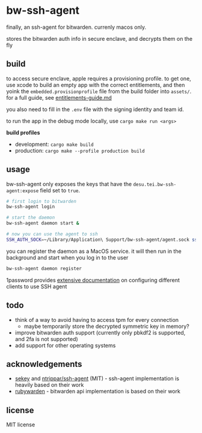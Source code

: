 # bw-ssh-agent

finally, an ssh-agent for bitwarden. currenly macos only.

stores the bitwarden auth info in secure enclave, and decrypts them on the fly

## build

to access secure enclave, apple requires a provisioning profile.
to get one, use xcode to build an empty app with the correct entitlements, and then yoink 
the `embedded.provisionprofile` file from the build folder into `assets/`.
for a full guide, see [entitlements-guide.md](docs/entitlements-guide.md)

you also need to fill in the `.env` file with the signing identity and team id.

to run the app in the debug mode locally, use `cargo make run <args>`

**build profiles**

- development: `cargo make build`
- production: `cargo make --profile production build`

## usage

bw-ssh-agent only exposes the keys that have the `desu.tei.bw-ssh-agent:expose` field set to `true`.

```bash
# first login to bitwarden
bw-ssh-agent login

# start the daemon
bw-ssh-agent daemon start &

# now you can use the agent to ssh
SSH_AUTH_SOCK=~/Library/Application\ Support/bw-ssh-agent/agent.sock ssh -F none 1.2.3.4
```

you can register the daemon as a MacOS service. it will then run in the background and start when you log in to the user

```bash
bw-ssh-agent daemon register
```

1password provides [extensive documentation](https://developer.1password.com/docs/ssh/agent/compatibility) on configuring different clients to use SSH agent

## todo

- think of a way to avoid having to access tpm for every connection 
  - maybe temporarily store the decrypted symmetric key in memory?
- improve bitwarden auth support (currently only pbkdf2 is supported, and 2fa is not supported)
- add support for other operating systems

## acknowledgements

- [sekey](https://github.com/sekey/sekey) and [ntrippar/ssh-agent](https://github.com/ntrippar/ssh-agent) (MIT) - ssh-agent implementation is heavily based on their work
- [rubywarden](https://github.com/jcs/rubywarden/blob/master/API.md) - bitwarden api implementation is based on their work

## license

MIT license